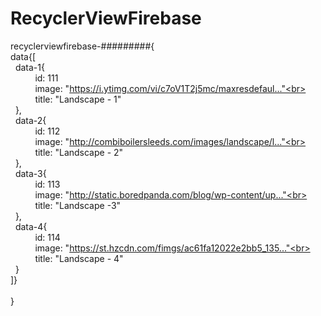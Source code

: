 # RecyclerViewFirebase



recyclerviewfirebase-#########{<br>
data{[<br>
&nbsp;&nbsp;data-1{<br>
&nbsp;&nbsp;&nbsp;&nbsp;&nbsp;&nbsp;&nbsp;&nbsp;&nbsp;&nbsp;id: 111<br>
&nbsp;&nbsp;&nbsp;&nbsp;&nbsp;&nbsp;&nbsp;&nbsp;&nbsp;&nbsp;image: "https://i.ytimg.com/vi/c7oV1T2j5mc/maxresdefaul..."<br>
&nbsp;&nbsp;&nbsp;&nbsp;&nbsp;&nbsp;&nbsp;&nbsp;&nbsp;&nbsp;title: "Landscape - 1"<br>
&nbsp;&nbsp;},<br>
&nbsp;&nbsp;data-2{<br>
&nbsp;&nbsp;&nbsp;&nbsp;&nbsp;&nbsp;&nbsp;&nbsp;&nbsp;&nbsp;id: 112<br>
&nbsp;&nbsp;&nbsp;&nbsp;&nbsp;&nbsp;&nbsp;&nbsp;&nbsp;&nbsp;image: "http://combiboilersleeds.com/images/landscape/l..."<br>
&nbsp;&nbsp;&nbsp;&nbsp;&nbsp;&nbsp;&nbsp;&nbsp;&nbsp;&nbsp;title: "Landscape - 2"<br>
&nbsp;&nbsp;},<br>
&nbsp;&nbsp;data-3{<br>
&nbsp;&nbsp;&nbsp;&nbsp;&nbsp;&nbsp;&nbsp;&nbsp;&nbsp;&nbsp;id: 113<br>
&nbsp;&nbsp;&nbsp;&nbsp;&nbsp;&nbsp;&nbsp;&nbsp;&nbsp;&nbsp;image: "http://static.boredpanda.com/blog/wp-content/up..."<br>
&nbsp;&nbsp;&nbsp;&nbsp;&nbsp;&nbsp;&nbsp;&nbsp;&nbsp;&nbsp;title: "Landscape -3"<br>
&nbsp;&nbsp;},<br>
&nbsp;&nbsp;data-4{<br>
&nbsp;&nbsp;&nbsp;&nbsp;&nbsp;&nbsp;&nbsp;&nbsp;&nbsp;&nbsp;id: 114<br>
&nbsp;&nbsp;&nbsp;&nbsp;&nbsp;&nbsp;&nbsp;&nbsp;&nbsp;&nbsp;image: "https://st.hzcdn.com/fimgs/ac61fa12022e2bb5_135..."<br>
&nbsp;&nbsp;&nbsp;&nbsp;&nbsp;&nbsp;&nbsp;&nbsp;&nbsp;&nbsp;title: "Landscape - 4"<br>
&nbsp;&nbsp;}       <br>
   ]}<br>
   <br>
}<br>
